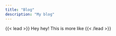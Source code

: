 ```yaml
---
title: "Blog"
description: "My blog"
---
```


{{< lead >}}
Hey hey! This is more like
{{< /lead >}}

